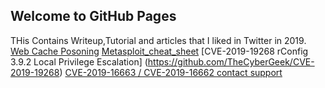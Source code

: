 ## Welcome to GitHub Pages

THis Contains Writeup,Tutorial and articles that I liked in Twitter in 2019.
[Web Cache Posoning](https://www.youtube.com/watch?v=IQG_wb8ocr0)
[Metasploit_cheat_sheet](https://twitter.com/jeremysaldate/status/1199108174067851266/photo/1)
[CVE-2019-19268 rConfig 3.9.2 Local Privilege Escalation] (https://github.com/TheCyberGeek/CVE-2019-19268)
[CVE-2019-16663 / CVE-2019-16662 ](https://github.com/dustyfresh/PHP-vulnerability-audit-cheatsheet)
[contact support](vibs123i@gmail.com)
